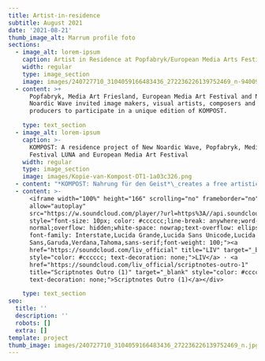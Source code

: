```yaml
---
title: Artist-in-residence
subtitle: August 2021
date: '2021-08-21'
thumb_image_alt: Marrum profile foto
sections:
  - image_alt: lorem-ipsum
    caption: Artist in Residence at Popfabryk/European Media Arts Festival
    width: regular
    type: image_section
    image: images/240727710_3104059166483436_272236226139752469_n-94009141.jpg
  - content: >+
      Popfabryk, Media Art Friesland, European Media Art Festival and New
      Noardic Wave invited image makers, visual artists, composers and music
      producers to participate in a unique edition of KOMPOST.

    type: text_section
  - image_alt: lorem-ipsum
    caption: >-
      KOMPOST: A residence project of New Noardic Wave, Popfabryk, Media Art
      Festival LUNA and European Media Art Festival
    width: regular
    type: image_section
    image: images/Kopie-van-Kompost-OT1-1a03c326.png
  - content: "*KOMPOST: Nahrung für den Geist*\_creates a free artistic context for a collaborative artist-in-residence in the Frisian countryside, with a focus on the landscape and the role we play in it by eating, living and working there. Ten sound and image makers from the Netherlands and Germany jointly realized an audiovisual production in ten days, using the local landscape as a starting point. The resulting works are presented at Media Art Festival - LUNA in Leeuwarden in 2022 and at the European Media Art Festival in Osnabrück.\n\n\n\nAt the end of the week, we presented our work to the festival directors and the press. We set up wireless headphones on top of the silo nearby, so that everybody could enjoy the fantastic view over the dyke. After all, this is the landscape that inspired everything this week,  from the food we eat to the discussions we had to tthe art we made. The experience was accompanied by a drink made from beetroot syrup, a very local food, which was also made by one of the artists.\n\nHere’s what the landscape sounded like to me:\n\n\n\n\n\n\n\n\n\n\n\n"
  - content: >-
      <iframe width="100%" height="166" scrolling="no" frameborder="no"
      allow="autoplay"
      src="https://w.soundcloud.com/player/?url=https%3A//api.soundcloud.com/tracks/971889427&color=%23ff5500&auto_play=false&hide_related=false&show_comments=true&show_user=true&show_reposts=false&show_teaser=true"></iframe><div
      style="font-size: 10px; color: #cccccc;line-break: anywhere;word-break:
      normal;overflow: hidden;white-space: nowrap;text-overflow: ellipsis;
      font-family: Interstate,Lucida Grande,Lucida Sans Unicode,Lucida
      Sans,Garuda,Verdana,Tahoma,sans-serif;font-weight: 100;"><a
      href="https://soundcloud.com/liv_official" title="LIV" target="_blank"
      style="color: #cccccc; text-decoration: none;">LIV</a> · <a
      href="https://soundcloud.com/liv_official/scriptnotes-outro-1"
      title="Scriptnotes Outro (1)" target="_blank" style="color: #cccccc;
      text-decoration: none;">Scriptnotes Outro (1)</a></div>

    type: text_section
seo:
  title: ''
  description: ''
  robots: []
  extra: []
template: project
thumb_image: images/240727710_3104059166483436_272236226139752469_n.jpg
---
```

